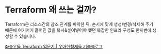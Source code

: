 # Terraform 왜 쓰는 걸까?  


Terraform은 리소스간의 참조 관계를 파악한 뒤, 순서에 맞게 생성/변경/삭제해 주기 때문에
여기저기 흩어진 값을 복사&붙여넣어야 했던 복잡한 인프라 구성도 한꺼번에 생성할 수 있습니다.

[좌충우돌 Terraform 입문기 | 우아한형제들 기술블로그](https://getliner.com/picked-by-liner/reader-mode?url=https%3A%2F%2Ftechblog.woowahan.com%2F2646%2F)  
